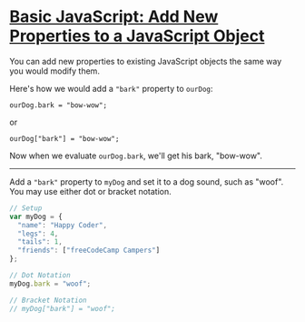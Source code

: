 # [Basic JavaScript: Add New Properties to a JavaScript Object](https://learn.freecodecamp.org/javascript-algorithms-and-data-structures/basic-javascript/add-new-properties-to-a-javascript-object)

You can add new properties to existing JavaScript objects the same way you would modify them.

Here's how we would add a `"bark"` property to `ourDog`:

`ourDog.bark = "bow-wow";`

or

`ourDog["bark"] = "bow-wow";`

Now when we evaluate `ourDog.bark`, we'll get his bark, "bow-wow".

---

Add a `"bark"` property to `myDog` and set it to a dog sound, such as "woof". You may use either dot or bracket notation.

```js
// Setup
var myDog = {
  "name": "Happy Coder",
  "legs": 4,
  "tails": 1,
  "friends": ["freeCodeCamp Campers"]
};

// Dot Notation
myDog.bark = "woof";

// Bracket Notation
// myDog["bark"] = "woof";
```